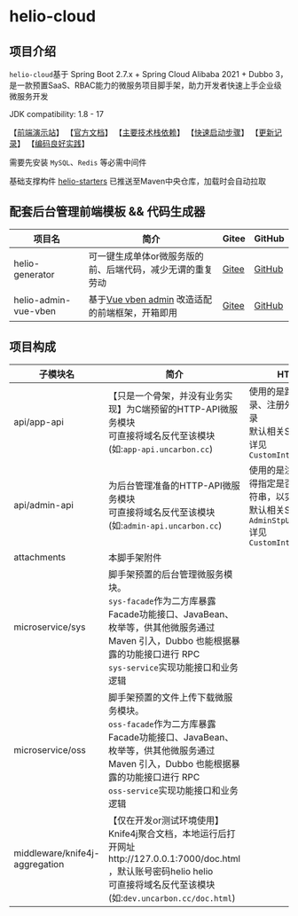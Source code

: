 # helio-cloud

## 项目介绍

`helio-cloud`基于 Spring Boot 2.7.x + Spring Cloud Alibaba 2021 + Dubbo 3，是一款预置SaaS、RBAC能力的微服务项目脚手架，助力开发者快速上手企业级微服务开发

JDK compatibility: 1.8 - 17

【[前端演示站](https://helio-demo.uncarbon.cc/)】
【[官方文档](https://helio.uncarbon.cc/)】
【[主要技术栈依赖](https://helio.uncarbon.cc/#/i18n/zh-CN/helio-starters/dependencies)】
【[快速启动步骤](https://helio.uncarbon.cc/#/i18n/zh-CN/helio-cloud/quick-start)】
【[更新记录](https://helio.uncarbon.cc/#/i18n/zh-CN/appendix/change-log)】
【[编码良好实践](https://helio.uncarbon.cc/#/i18n/zh-CN/experience/good-practices)】

需要先安装 `MySQL`、`Redis` 等必需中间件

基础支撑构件 [helio-starters](https://github.com/uncarbon97/helio-starters) 已推送至Maven中央仓库，加载时会自动拉取

## 配套后台管理前端模板 && 代码生成器
| 项目名                  | 简介                                                                          | Gitee                                                      | GitHub                                                       |
|----------------------|-----------------------------------------------------------------------------|------------------------------------------------------------|--------------------------------------------------------------|
| helio-generator      | 可一键生成单体or微服务版的前、后端代码，减少无谓的重复劳动                                              | [Gitee](https://gitee.com/uncarbon97/helio-generator)      | [GitHub](https://github.com/uncarbon97/helio-generator)      |
| helio-admin-vue-vben | 基于[Vue vben admin](https://github.com/anncwb/vue-vben-admin) 改造适配的前端框架，开箱即用 | [Gitee](https://gitee.com/uncarbon97/helio-admin-vue-vben) | [GitHub](https://github.com/uncarbon97/helio-admin-vue-vben) |

## 项目构成
| 子模块名                           | 简介                                                                                                                                        | HTTP 路由安全设计                                                                                                         |
|--------------------------------|-------------------------------------------------------------------------------------------------------------------------------------------|---------------------------------------------------------------------------------------------------------------------|
| api/app-api                    | 【只是一个骨架，并没有业务实现】为C端预留的HTTP-API微服务模块 <br> 可直接将域名反代至该模块(如:`app-api.uncarbon.cc`)                                                            | 使用的是路由拦截鉴权，即除登录、注册外几乎所有接口都需要登录<br>默认相关SA-Token Util：`StpUtil`<br>详见`CustomInterceptorConfiguration`                 |
| api/admin-api                  | 为后台管理准备的HTTP-API微服务模块 <br> 可直接将域名反代至该模块(如:`admin-api.uncarbon.cc`)                                                                        | 使用的是注解鉴权，即所有接口都得指定是否需要登录或权限标识字符串，以实现细粒度鉴权<br>默认相关SA-Token Util：`AdminStpUtil`<br>详见`CustomInterceptorConfiguration` |
| attachments                    | 本脚手架附件                                                                                                                                    |
| microservice/sys               | 脚手架预置的后台管理微服务模块。 <br> `sys-facade`作为二方库暴露Facade功能接口、JavaBean、枚举等，供其他微服务通过 Maven 引入，Dubbo 也能根据暴露的功能接口进行 RPC<br> `sys-service`实现功能接口和业务逻辑   |
| microservice/oss               | 脚手架预置的文件上传下载微服务模块。 <br> `oss-facade`作为二方库暴露Facade功能接口、JavaBean、枚举等，供其他微服务通过 Maven 引入，Dubbo 也能根据暴露的功能接口进行 RPC<br> `oss-service`实现功能接口和业务逻辑 |
| middleware/knife4j-aggregation | 【仅在开发or测试环境使用】Knife4j聚合文档，本地运行后打开网址http://127.0.0.1:7000/doc.html ，默认账号密码helio helio <br> 可直接将域名反代至该模块(如:`dev.uncarbon.cc/doc.html`)      |
